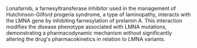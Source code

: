 Lonafarnib, a farnesyltransferase inhibitor used in the management of Hutchinson-Gilford progeria syndrome, a type of laminopathy, interacts with the LMNA gene by inhibiting farnesylation of prelamin A. This interaction modifies the disease phenotype associated with LMNA mutations, demonstrating a pharmacodynamic mechanism without significantly altering the drug's pharmacokinetics in relation to LMNA variants.